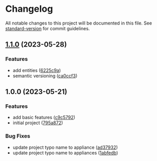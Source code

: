 # Changelog

All notable changes to this project will be documented in this file. See [standard-version](https://github.com/conventional-changelog/standard-version) for commit guidelines.

## [1.1.0](https://github.com/ShuhratBek/itpu-household-appliances-warehouse/compare/v1.0.0...v1.1.0) (2023-05-28)


### Features

* add entities ([6225c9a](https://github.com/ShuhratBek/itpu-household-appliances-warehouse/commit/6225c9a466a947181db7c825d5e9d30af11df09a))
* semantic versioning ([ca0ccf3](https://github.com/ShuhratBek/itpu-household-appliances-warehouse/commit/ca0ccf3424048112c508eefbac66cb8bb9d5e31e))

## 1.0.0 (2023-05-21)


### Features

* add basic features ([c9c5792](https://github.com/ShuhratBek/itpu-household-appliances-warehouse/commit/c9c579265a7cab5a03c5816d55c38a6d3b0a843c))
* initial project ([795a872](https://github.com/ShuhratBek/itpu-household-appliances-warehouse/commit/795a87230e7b3c8290ea10c0487d7db98b8006fd))


### Bug Fixes

* update project typo name to appliance ([ad37932](https://github.com/ShuhratBek/itpu-household-appliances-warehouse/commit/ad37932e4476bd16217c1e4c9e79a762b22d2f06))
* update project typo name to appliances ([1abfedb](https://github.com/ShuhratBek/itpu-household-appliances-warehouse/commit/1abfedba9bce28db18562590ca2ffdcc1cf3b565))
